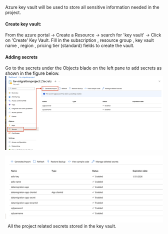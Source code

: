 Azure key vault will be used to store all sensitive information needed in the project.

#### Create key vault:
From the azure portal -> Create a Resource -> search for 'key vault' ->  Click on 'Create' Key Vault.
Fill in the subscription , resource group , key vault name , region , pricing tier (standard) fields to create the vault.

#### Adding secrets
Go to the secrets under the Objects blade on the left pane to add secrets as shown in the figure below.
![](/ProjectImages/3.AddSQLSecrets.png)



![](/ProjectImages/keyvault_secrets.png)
   All the project related secrets stored in the key vault.
